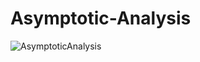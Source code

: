 # Asymptotic-Analysis
![AsymptoticAnalysis](https://user-images.githubusercontent.com/60516646/76521919-ad1b1680-64a0-11ea-9285-acf0f9525853.jpg)
